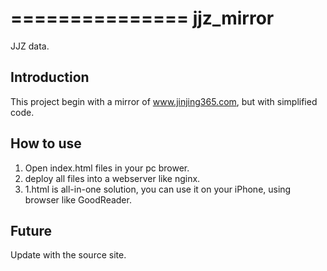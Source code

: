 ===============
jjz_mirror
===============

JJZ data.

Introduction
-----------

This project begin with a mirror of www.jinjing365.com, but with simplified code.

How to use
----------

1. Open index.html files in your pc brower.
2. deploy all files into a webserver like nginx.
3. 1.html is all-in-one solution, you can use it on your iPhone, using browser like GoodReader.

Future
---------

Update with the source site.


